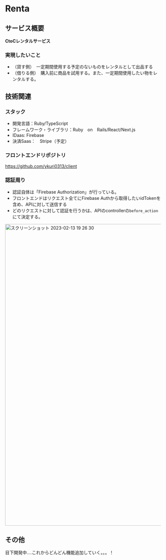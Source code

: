 # Renta
## サービス概要
**CtoCレンタルサービス**
### 実現したいこと
- （貸す側）　一定期間使用する予定のないものをレンタルとして出品する
- （借りる側）　購入前に商品を試用する。また、一定期間使用したい物をレンタルする。
## 技術関連
### スタック
- 開発言語：Ruby/TypeScript
- フレームワーク・ライブラリ：Ruby　on　Rails/React/Next.js
- IDaas: Firebase
- 決済Saas：　Stripe（予定）
### フロントエンドリポジトリ
https://github.com/ykuri0313/client
### 認証周り
- 認証自体は「Firebase Authorization」が行っている。
- フロントエンドはリクエスト全てにFirebase Authから取得したいidTokenを含め、APIに対して送信する
- どのリクエストに対して認証を行うかは、APIのcontrollerの`before_action`にて決定する。
<img width="973" alt="スクリーンショット 2023-02-13 19 26 30" src="https://user-images.githubusercontent.com/124572799/218433341-6bdbbc95-5292-4ee8-a313-b7c987ff544c.png">

## その他
目下開発中....これからどんどん機能追加していく。。。！
